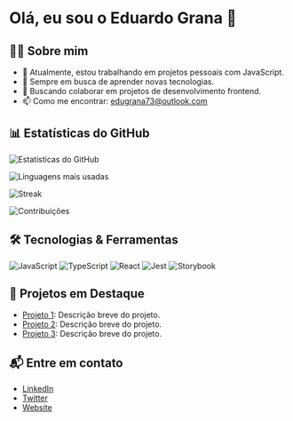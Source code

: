 # Olá, eu sou o Eduardo Grana 👋

## 👨‍💻 Sobre mim

- 🔭 Atualmente, estou trabalhando em projetos pessoais com JavaScript.
- 🌱 Sempre em busca de aprender novas tecnologias.
- 🤝 Buscando colaborar em projetos de desenvolvimento frontend.
- 📫 Como me encontrar: [edugrana73@outlook.com](mailto:edugrana73@outlook.com)

## 📊 Estatísticas do GitHub

![Estatísticas do GitHub](https://github-readme-stats.vercel.app/api?username=CaduGrana&show_icons=true&hide_title=true&hide=prs&count_private=true&theme=radical)

![Linguagens mais usadas](https://github-readme-stats.vercel.app/api/top-langs/?username=CaduGrana&layout=compact&theme=radical)

![Streak](https://github-readme-streak-stats.herokuapp.com/?user=CaduGrana&theme=radical)

![Contribuições](https://github-readme-activity-graph.cyclic.app/graph?username=CaduGrana&theme=github)

## 🛠️ Tecnologias & Ferramentas

![JavaScript](https://img.shields.io/badge/-JavaScript-ffcc00?style=flat&logo=javascript)
![TypeScript](https://img.shields.io/badge/-TypeScript-007acc?style=flat&logo=typescript)
![React](https://img.shields.io/badge/-React-61dafb?style=flat&logo=react)
![Jest](https://img.shields.io/badge/-Jest-c21325?style=flat&logo=jest)
![Storybook](https://img.shields.io/badge/-Storybook-f7b700?style=flat&logo=storybook)

## 📌 Projetos em Destaque

- [Projeto 1](https://github.com/CaduGrana/projeto1): Descrição breve do projeto.
- [Projeto 2](https://github.com/CaduGrana/projeto2): Descrição breve do projeto.
- [Projeto 3](https://github.com/CaduGrana/projeto3): Descrição breve do projeto.

## 📬 Entre em contato

- [LinkedIn](https://www.linkedin.com/in/eduardograna)
- [Twitter](https://twitter.com/CaduGrana)
- [Website](https://www.cadugrana.dev)

